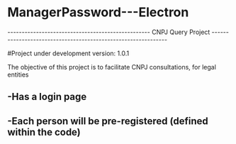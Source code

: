 # ManagerPassword---Electron
-------------------------------------------------- CNPJ Query Project --------------------------------------------------------------


#Project under development
version: 1.0.1

The objective of this project is to facilitate CNPJ consultations, for legal entities

<h2>-Has a login page<h2>

<h2>-Each person will be pre-registered (defined within the code)</h2>

